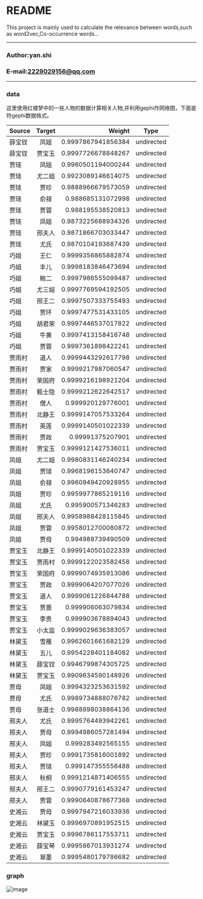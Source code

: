 README
===========================
This project is mainly used to calculate the relevance between words,such as word2vec,Co-occurrence words...
****
### Author:yan.shi
### E-mail:2229029156@qq.com
****
### data
这里使用红楼梦中的一些人物的数据计算相关人物,并利用gephi作网络图，下面是符gephi数据格式。

Source|Target|Weight|Type
| ---------- |:-----------:| -------------------:| :-----------:|
|薛宝钗|凤姐|0.9997867941856384|undirected|
|薛宝钗|贾宝玉|0.9997726678848267|undirected|
|贾琏|凤姐|0.9960501194000244|undirected|
|贾琏|尤二姐|0.9923089146614075|undirected|
|贾琏|贾珍|0.9888966679573059|undirected|
|贾琏|俞禄|0.988685131072998|undirected|
|贾琏|贾蓉|0.988195538520813|undirected|
|贾琏|凤姐|0.9873225688934326|undirected|
|贾琏|邢夫人|0.9871866703033447|undirected|
|贾琏|尤氏|0.9870104193687439|undirected|
|巧姐|王仁|0.9999356865882874|undirected|
|巧姐|丰儿|0.9998183846473694|undirected|
|巧姐|鲍二|0.9997986555099487|undirected|
|巧姐|尤三姐|0.9997769594192505|undirected|
|巧姐|邢王二|0.9997507333755493|undirected|
|巧姐|贾环|0.9997477531433105|undirected|
|巧姐|胡君荣|0.9997446537017822|undirected|
|巧姐|牛黄|0.9997413158416748|undirected|
|巧姐|贾蓉|0.9997361898422241|undirected|
|贾雨村|道人|0.9999443292617798|undirected|
|贾雨村|贾家|0.9999217987060547|undirected|
|贾雨村|荣国府|0.9999216198921204|undirected|
|贾雨村|甄士隐|0.9999212622642517|undirected|
|贾雨村|僧人|0.999920129776001|undirected|
|贾雨村|北静王|0.9999147057533264|undirected|
|贾雨村|英莲|0.9999140501022339|undirected|
|贾雨村|贾政|0.99991375207901|undirected|
|贾雨村|贾宝玉|0.9999121427536011|undirected|
|凤姐|尤二姐|0.9980831146240234|undirected|
|凤姐|贾琏|0.9968196153640747|undirected|
|凤姐|俞禄|0.9960949420928955|undirected|
|凤姐|贾珍|0.9959977865219116|undirected|
|凤姐|尤氏|0.995900571346283|undirected|
|凤姐|邢夫人|0.9958988428115845|undirected|
|凤姐|贾蓉|0.9958012700080872|undirected|
|凤姐|贾母|0.994988739490509|undirected|
|贾宝玉|北静王|0.9999140501022339|undirected|
|贾宝玉|贾雨村|0.9999122023582458|undirected|
|贾宝玉|荣国府|0.9999074935913086|undirected|
|贾宝玉|贾政|0.9999064207077026|undirected|
|贾宝玉|道人|0.9999061226844788|undirected|
|贾宝玉|贾蔷|0.999906063079834|undirected|
|贾宝玉|李贵|0.999903678894043|undirected|
|贾宝玉|小太监|0.9999029636383057|undirected|
|林黛玉|雪雁|0.9962601661682129|undirected|
|林黛玉|五儿|0.9954228401184082|undirected|
|林黛玉|薛宝钗|0.9946799874305725|undirected|
|林黛玉|贾宝玉|0.9909634590148926|undirected|
|贾母|凤姐|0.9994323253631592|undirected|
|贾母|尤氏|0.9989734888076782|undirected|
|贾母|张道士|0.9988898038864136|undirected|
|邢夫人|尤氏|0.9995764493942261|undirected|
|邢夫人|贾母|0.9994986057281494|undirected|
|邢夫人|凤姐|0.999283492565155|undirected|
|邢夫人|贾珍|0.9991735816001892|undirected|
|邢夫人|贾琏|0.999147355556488|undirected|
|邢夫人|秋桐|0.9991214871406555|undirected|
|邢夫人|邢王二|0.9990779161453247|undirected|
|邢夫人|贾蓉|0.9990640878677368|undirected|
|史湘云|贾母|0.9997947216033936|undirected|
|史湘云|林黛玉|0.9996970891952515|undirected|
|史湘云|贾宝玉|0.9996786117553711|undirected|
|史湘云|薛宝琴|0.9995867013931274|undirected|
|史湘云|翠墨|0.9995480179786682|undirected|

### graph

![image](https://github.com/jiangnanboy/similarity_words/blob/master/result/peoplerelation.png)

